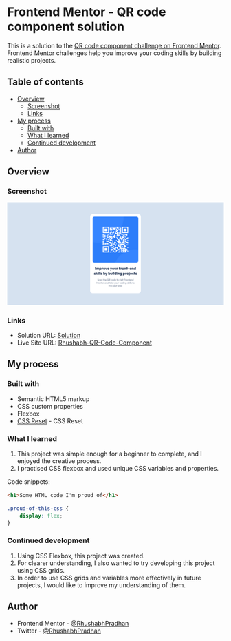 # Frontend Mentor - QR code component solution

This is a solution to the [QR code component challenge on Frontend Mentor](https://www.frontendmentor.io/challenges/qr-code-component-iux_sIO_H). Frontend Mentor challenges help you improve your coding skills by building realistic projects. 

## Table of contents

- [Overview](#overview)
  - [Screenshot](#screenshot)
  - [Links](#links)
- [My process](#my-process)
  - [Built with](#built-with)
  - [What I learned](#what-i-learned)
  - [Continued development](#continued-development)
- [Author](#author)

## Overview

### Screenshot

![](./screenshot.png)

### Links

- Solution URL: [Solution](https://your-solution-url.com)
- Live Site URL: [Rhushabh-QR-Code-Component](https://rhushabh-qr-code-component.netlify.app/)

## My process

### Built with

- Semantic HTML5 markup
- CSS custom properties
- Flexbox
- [CSS Reset](https://piccalil.li/blog/a-modern-css-reset/) - CSS Reset

### What I learned

1. This project was simple enough for a beginner to complete, and I enjoyed the creative process. 
2. I practised CSS flexbox and used unique CSS variables and properties.

Code snippets:

```html
<h1>Some HTML code I'm proud of</h1>
```
```css
.proud-of-this-css {
    display: flex;
}
```

### Continued development

1. Using CSS Flexbox, this project was created. 
2. For clearer understanding, I also wanted to try developing this project using CSS grids.
3. In order to use CSS grids and variables more effectively in future projects, I would like to improve my understanding of them.

## Author
- Frontend Mentor - [@RhushabhPradhan](https://www.frontendmentor.io/profile/RhushabhPradhan)
- Twitter - [@RhushabhPradhan](https://www.twitter.com/RhushabhPradhan)

